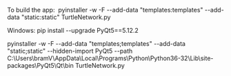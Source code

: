 To build the app:
 pyinstaller -w -F --add-data "templates:templates" --add-data "static:static" TurtleNetwork.py

Windows:
pip install --upgrade PyQt5==5.12.2

pyinstaller -w -F --add-data "templates;templates" --add-data "static;static" --hidden-import PyQt5 --path C:\Users\bramV\AppData\Local\Programs\Python\Python36-32\Lib\site-packages\PyQt5\Qt\bin TurtleNetwork.py

